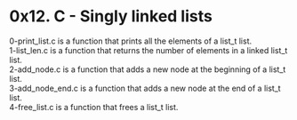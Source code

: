 <h1>0x12. C - Singly linked lists</h1>

0-print_list.c is a function that prints all the elements of a list_t list.<br />
1-list_len.c is a function that returns the number of elements in a linked list_t list.<br />
2-add_node.c is a function that adds a new node at the beginning of a list_t list.<br />
3-add_node_end.c is a function that adds a new node at the end of a list_t list.<br />
4-free_list.c is a function that frees a list_t list.<br />